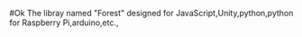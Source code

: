 #Ok
The libray named "Forest" designed for JavaScript,Unity,python,python for Raspberry Pi,arduino,etc.,
